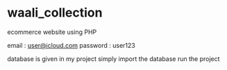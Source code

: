 # waali_collection
ecommerce website using PHP



<!-- user  login -->


email  :   user@icloud.com
password : user123


database is given in my project simply import the database run the project

